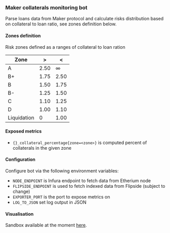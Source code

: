 ### Maker collaterals monitoring bot

Parse loans data from Maker protocol and calculate risks distribution 
based on collateral to loan ratio, see zones definition below.

#### Zones definition

Risk zones defined as a ranges of collateral to loan ration


| Zone        | >    | <    |
|-------------|------|------|
| A           | 2.50 | ∞    |
| B+          | 1.75 | 2.50 |
| B           | 1.50 | 1.75 |
| B-          | 1.25 | 1.50 |
| C           | 1.10 | 1.25 |
| D           | 1.00 | 1.10 |
| Liquidation | 0    | 1.00 |

#### Exposed metrics

- `{}_collateral_percentage{zone=<zone>}` is computed percent of collaterals in the given zone

#### Configuration

Configure bot via the following environment variables:

- `NODE_ENDPOINT` is Infura endpoint to fetch data from Etherium node
- `FLIPSIDE_ENDPOINT` is used to fetch indexed data from Flipside (subject to change)
- `EXPORTER_PORT` is the port to expose metrics on
- `LOG_TO_JSON` set log output in JSON

#### Visualisation

Sandbox available at the moment [here](https://grafana.testnet.fi/d/STQ5KYQ7k/maker?orgId=2).
